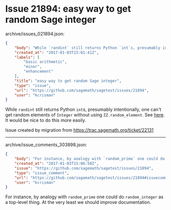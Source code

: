 # Issue 21894: easy way to get random Sage integer

archive/issues_021894.json:
```json
{
    "body": "While `randint` still returns Python `int`s, presumably intentionally, one can't get random elements of `Integer` without using `ZZ.random_element`.  See [here](http://doc.sagemath.org/html/en/reference/rings_standard/sage/rings/integer_ring.html#sage.rings.integer_ring.IntegerRing_class.random_element).  It would be nice to do this more easily.\n\nIssue created by migration from https://trac.sagemath.org/ticket/22131\n\n",
    "created_at": "2017-01-03T15:01:41Z",
    "labels": [
        "basic arithmetic",
        "minor",
        "enhancement"
    ],
    "title": "easy way to get random Sage integer",
    "type": "issue",
    "url": "https://github.com/sagemath/sagetest/issues/21894",
    "user": "kcrisman"
}
```
While `randint` still returns Python `int`s, presumably intentionally, one can't get random elements of `Integer` without using `ZZ.random_element`.  See [here](http://doc.sagemath.org/html/en/reference/rings_standard/sage/rings/integer_ring.html#sage.rings.integer_ring.IntegerRing_class.random_element).  It would be nice to do this more easily.

Issue created by migration from https://trac.sagemath.org/ticket/22131





---

archive/issue_comments_303898.json:
```json
{
    "body": "For instance, by analogy with `random_prime` one could do `random_integer` as a top-level thing.  At the very least we should improve documentation.",
    "created_at": "2017-01-03T15:06:50Z",
    "issue": "https://github.com/sagemath/sagetest/issues/21894",
    "type": "issue_comment",
    "url": "https://github.com/sagemath/sagetest/issues/21894#issuecomment-303898",
    "user": "kcrisman"
}
```

For instance, by analogy with `random_prime` one could do `random_integer` as a top-level thing.  At the very least we should improve documentation.
